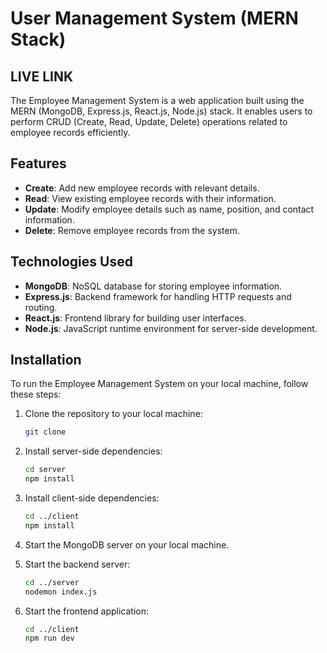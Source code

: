 # User Management System (MERN Stack)

## LIVE LINK 
    

The Employee Management System is a web application built using the MERN (MongoDB, Express.js, React.js, Node.js) stack. It enables users to perform CRUD (Create, Read, Update, Delete) operations related to employee records efficiently.

## Features

- **Create**: Add new employee records with relevant details.
- **Read**: View existing employee records with their information.
- **Update**: Modify employee details such as name, position, and contact information.
- **Delete**: Remove employee records from the system.

## Technologies Used

- **MongoDB**: NoSQL database for storing employee information.
- **Express.js**: Backend framework for handling HTTP requests and routing.
- **React.js**: Frontend library for building user interfaces.
- **Node.js**: JavaScript runtime environment for server-side development.

## Installation

To run the Employee Management System on your local machine, follow these steps:

1. Clone the repository to your local machine:

   ```bash
   git clone 
   ```



2. Install server-side dependencies:

   ```bash
   cd server
   npm install
   ```

3. Install client-side dependencies:

   ```bash
   cd ../client
   npm install
   ```

4. Start the MongoDB server on your local machine.

5. Start the backend server:

   ```bash
   cd ../server
   nodemon index.js
   ```

6. Start the frontend application:

   ```bash
   cd ../client
   npm run dev
   ```






